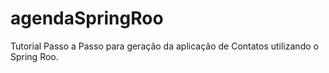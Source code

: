 # agendaSpringRoo
Tutorial Passo a Passo para geração da aplicação de Contatos utilizando o Spring Roo.
